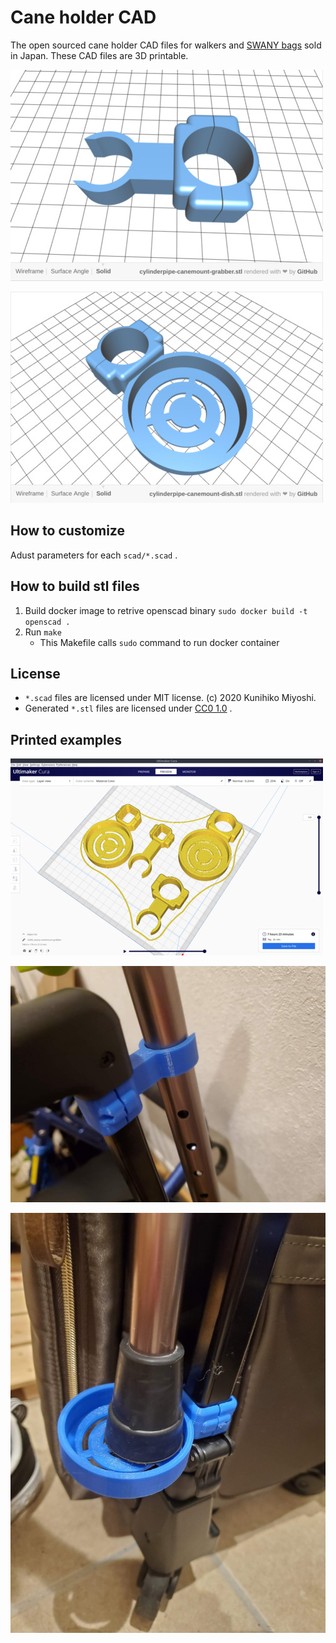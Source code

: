 # Cane holder CAD

The open sourced cane holder CAD files for walkers and [SWANY bags](https://www.swany.co.jp/bag) sold in Japan.
These CAD files are 3D printable.

![cylinderpipe-canemount-grabber](images/cylinderpipe-canemount-grabber.jpg)

![cylinderpipe-canemount-dish](images/cylinderpipe-canemount-dish.jpg)

## How to customize

Adust parameters for each `scad/*.scad` .

## How to build stl files

1. Build docker image to retrive openscad binary `sudo docker build -t openscad .`
2. Run `make`
   - This Makefile calls `sudo` command to run docker container

## License

 - `*.scad` files are licensed under MIT license. (c) 2020 Kunihiko Miyoshi.
 - Generated `*.stl` files are licensed under [CC0 1.0](https://creativecommons.org/publicdomain/zero/1.0/deed.ja) .


## Printed examples

![3d-printing-with-cura](images/3d-printing-with-cura.jpg)

![swany-canemount-grabber-printed](images/swany-canemount-grabber-printed.jpg)

![swany-canemount-dish-printed](images/swany-canemount-dish-printed.jpg)
